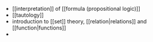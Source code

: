 
- [[interpretation]] of [[formula (propositional logic)]]
- [[tautology]]
- introduction to [[set]] theory, [[relation|relations]] and [[function|functions]]
- 
